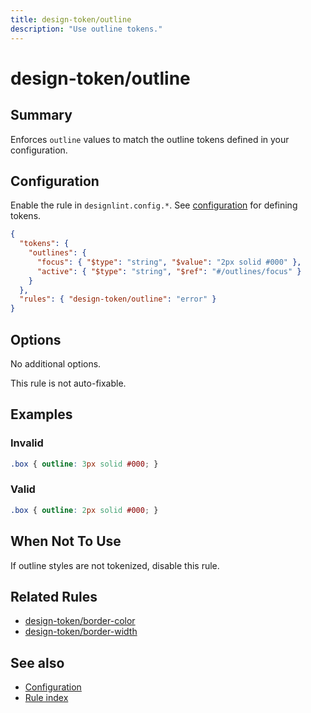 ```yaml
---
title: design-token/outline
description: "Use outline tokens."
---
```


# design-token/outline

## Summary
Enforces `outline` values to match the outline tokens defined in your configuration.

## Configuration
Enable the rule in `designlint.config.*`. See [configuration](../../configuration.md) for defining tokens.

```json
{
  "tokens": {
    "outlines": {
      "focus": { "$type": "string", "$value": "2px solid #000" },
      "active": { "$type": "string", "$ref": "#/outlines/focus" }
    }
  },
  "rules": { "design-token/outline": "error" }
}
```

## Options
No additional options.

This rule is not auto-fixable.

## Examples

### Invalid

```css
.box { outline: 3px solid #000; }
```

### Valid

```css
.box { outline: 2px solid #000; }
```

## When Not To Use
If outline styles are not tokenized, disable this rule.

## Related Rules
- [design-token/border-color](./border-color.md)
- [design-token/border-width](./border-width.md)

## See also
- [Configuration](../../configuration.md)
- [Rule index](../index.md)
